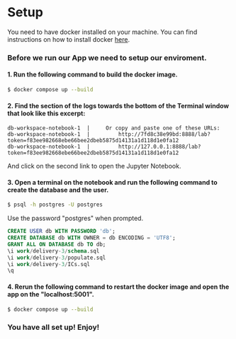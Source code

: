 # Setup

You need to have docker installed on your machine. You can find instructions on how to install docker [here](https://docs.docker.com/get-docker/).

### Before we run our App we need to setup our enviroment.


#### 1. Run the following command to build the docker image.

```bash
$ docker compose up --build
```  


#### 2. Find the section of the logs towards the bottom of the Terminal window that look like this excerpt:

```log
db-workspace-notebook-1  |     Or copy and paste one of these URLs:
db-workspace-notebook-1  |         http://7fd8c38e99bd:8888/lab?token=f83ee982668ebe66bee2dbeb5875d14131a1d118d1e0fa12
db-workspace-notebook-1  |         http://127.0.0.1:8888/lab?token=f83ee982668ebe66bee2dbeb5875d14131a1d118d1e0fa12
```

And click on the second link to open the Jupyter Notebook.  


#### 3. Open a terminal on the notebook and run the following command to create the database and the user.

```bash
$ psql -h postgres -U postgres
```

Use the password "postgres" when prompted.

```sql
CREATE USER db WITH PASSWORD 'db';
CREATE DATABASE db WITH OWNER = db ENCODING = 'UTF8';
GRANT ALL ON DATABASE db TO db;
\i work/delivery-3/schema.sql
\i work/delivery-3/populate.sql
\i work/delivery-3/ICs.sql
\q
```  


#### 4. Rerun the following command to restart the docker image and open the app on the "localhost:5001".

```bash
$ docker compose up --build
``` 


### You have all set up! Enjoy!

